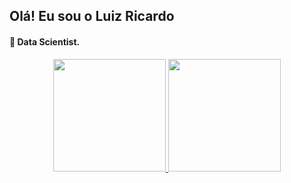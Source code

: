 ## Olá! Eu sou o Luiz Ricardo

#### :ghost: Data Scientist.

<div align="center">
  <a href="https://github.com/rickluizms">
  <img height="180em" src="https://github-readme-stats.vercel.app/api?username=rickluizms&show_icons=true&theme=dracula&include_all_commits=true&count_private=true"/>
  <img height="180em" src="https://github-readme-stats.vercel.app/api/top-langs/?username=rickluizms&layout=compact&langs_count=7&theme=dracula"/>
</div>

  
